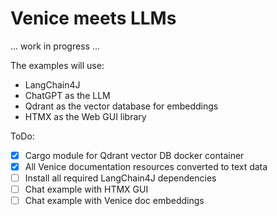 # Venice meets LLMs


... work in progress ...


The examples will use:

* LangChain4J
* ChatGPT as the LLM
* Qdrant as the vector database for embeddings
* HTMX as the Web GUI library


ToDo:

- [x] Cargo module for Qdrant vector DB docker container
- [x] All Venice documentation resources converted to text data
- [ ] Install all required LangChain4J dependencies
- [ ] Chat example with HTMX GUI
- [ ] Chat example with Venice doc embeddings
